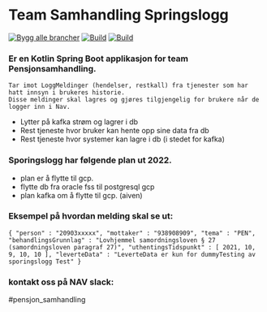
# Team Samhandling Springslogg

[![Bygg alle brancher](https://github.com/navikt/sporingslogg/actions/workflows/bygg_alle_brancher.yml/badge.svg)](https://github.com/navikt/sporingslogg/actions/workflows/bygg_alle_brancher.yml)
[![Build](https://github.com/navikt/sporingslogg/workflows/Bygg%20og%20deploy%20Q2/badge.svg)](https://github.com/navikt/sporingslogg/actions)
[![Build](https://github.com/navikt/sporingslogg/workflows/Deploy%20to%20production/badge.svg)](https://github.com/navikt/sporingslogg/actions)

### Er en Kotlin Spring Boot applikasjon for team Pensjonsamhandling.

```
Tar imot LoggMeldinger (hendelser, restkall) fra tjenester som har hatt innsyn i brukeres historie.
Disse meldinger skal lagres og gjøres tilgjengelig for brukere når de logger inn i Nav.
```

* Lytter på kafka strøm og lagrer i db
* Rest tjeneste hvor bruker kan hente opp sine data fra db
* Rest tjeneste hvor systemer kan lagre i db (i stedet for kafka)


### Sporingslogg har følgende plan ut 2022.

* plan er å flytte til gcp.
* flytte db fra oracle fss til postgresql gcp
* plan kafka om å flytte til gcp. (aiven)


### Eksempel på hvordan melding skal se ut:

`{
"person" : "20903xxxxx",
"mottaker" : "938908909",
"tema" : "PEN",
"behandlingsGrunnlag" : "Lovhjemmel samordningsloven § 27 (samordningsloven paragraf 27)",
"uthentingsTidspunkt" : [ 2021, 10, 9, 10, 10 ],
"leverteData" : "LeverteData er kun for dummyTesting av sporingslogg Test"
}`


### kontakt oss på NAV slack: 
#pensjon_samhandling
